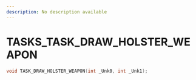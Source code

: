 ```yaml
---
description: No description available 
---
```


# TASKS\_TASK_DRAW_HOLSTER_WEAPON

```cpp
void TASK_DRAW_HOLSTER_WEAPON(int _Unk0, int _Unk1);
```